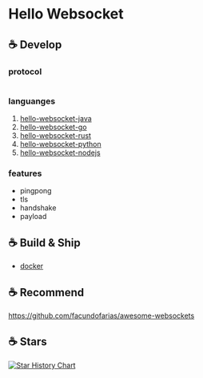 <!-- markdownlint-disable MD033 MD045 -->

# Hello Websocket

## :coffee: Develop

### protocol

```json
```

### languanges

1. [hello-websocket-java](hello-websocket-java)
1. [hello-websocket-go](hello-websocket-go)
1. [hello-websocket-rust](hello-websocket-rust)
1. [hello-websocket-python](hello-websocket-python)
1. [hello-websocket-nodejs](hello-websocket-nodejs)

### features

- pingpong
- tls
- handshake
- payload

## :coffee: Build & Ship

- [docker](docker)
  
## :coffee: Recommend

<https://github.com/facundofarias/awesome-websockets>

## :coffee: Stars

[![Star History Chart](https://api.star-history.com/svg?repos=feuyeux/hello-grpc&type=Date)](https://star-history.com/#feuyeux/hello-grpc&Date)
